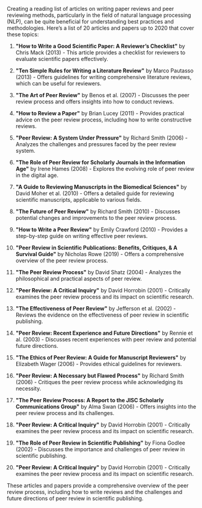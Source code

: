 Creating a reading list of articles on writing paper reviews and peer reviewing methods, particularly in the field of natural language processing (NLP), can be quite beneficial for understanding best practices and methodologies. Here’s a list of 20 articles and papers up to 2020 that cover these topics:

1. **"How to Write a Good Scientific Paper: A Reviewer’s Checklist"** by Chris Mack (2013) - This article provides a checklist for reviewers to evaluate scientific papers effectively.

2. **"Ten Simple Rules for Writing a Literature Review"** by Marco Pautasso (2013) - Offers guidelines for writing comprehensive literature reviews, which can be useful for reviewers.

3. **"The Art of Peer Review"** by Benos et al. (2007) - Discusses the peer review process and offers insights into how to conduct reviews.

4. **"How to Review a Paper"** by Brian Lucey (2011) - Provides practical advice on the peer review process, including how to write constructive reviews.

5. **"Peer Review: A System Under Pressure"** by Richard Smith (2006) - Analyzes the challenges and pressures faced by the peer review system.

6. **"The Role of Peer Review for Scholarly Journals in the Information Age"** by Irene Hames (2008) - Explores the evolving role of peer review in the digital age.

7. **"A Guide to Reviewing Manuscripts in the Biomedical Sciences"** by David Moher et al. (2010) - Offers a detailed guide for reviewing scientific manuscripts, applicable to various fields.

8. **"The Future of Peer Review"** by Richard Smith (2010) - Discusses potential changes and improvements to the peer review process.

9. **"How to Write a Peer Review"** by Emily Crawford (2010) - Provides a step-by-step guide on writing effective peer reviews.

10. **"Peer Review in Scientific Publications: Benefits, Critiques, & A Survival Guide"** by Nicholas Rowe (2019) - Offers a comprehensive overview of the peer review process.

11. **"The Peer Review Process"** by David Shatz (2004) - Analyzes the philosophical and practical aspects of peer review.

12. **"Peer Review: A Critical Inquiry"** by David Horrobin (2001) - Critically examines the peer review process and its impact on scientific research.

13. **"The Effectiveness of Peer Review"** by Jefferson et al. (2002) - Reviews the evidence on the effectiveness of peer review in scientific publishing.

14. **"Peer Review: Recent Experience and Future Directions"** by Rennie et al. (2003) - Discusses recent experiences with peer review and potential future directions.

15. **"The Ethics of Peer Review: A Guide for Manuscript Reviewers"** by Elizabeth Wager (2006) - Provides ethical guidelines for reviewers.

16. **"Peer Review: A Necessary but Flawed Process"** by Richard Smith (2006) - Critiques the peer review process while acknowledging its necessity.

17. **"The Peer Review Process: A Report to the JISC Scholarly Communications Group"** by Alma Swan (2006) - Offers insights into the peer review process and its challenges.

18. **"Peer Review: A Critical Inquiry"** by David Horrobin (2001) - Critically examines the peer review process and its impact on scientific research.

19. **"The Role of Peer Review in Scientific Publishing"** by Fiona Godlee (2002) - Discusses the importance and challenges of peer review in scientific publishing.

20. **"Peer Review: A Critical Inquiry"** by David Horrobin (2001) - Critically examines the peer review process and its impact on scientific research.

These articles and papers provide a comprehensive overview of the peer review process, including how to write reviews and the challenges and future directions of peer review in scientific publishing.